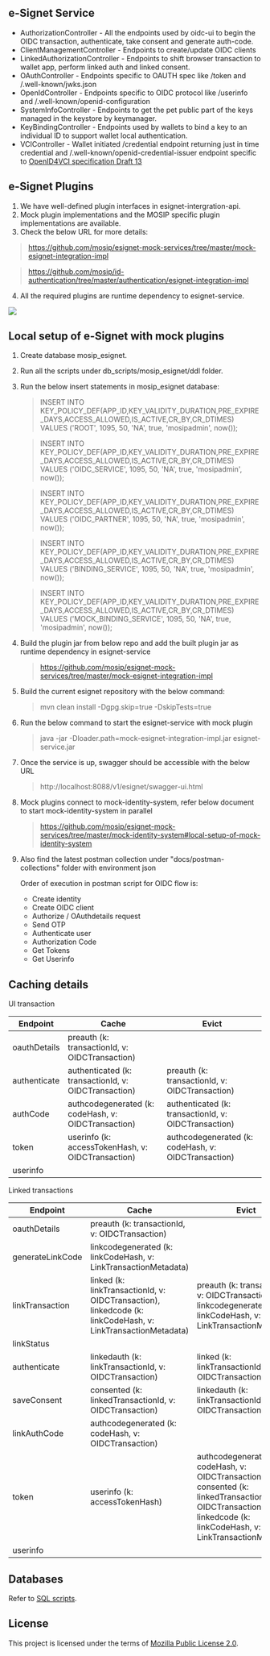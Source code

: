 ## e-Signet Service

* AuthorizationController - All the endpoints used by oidc-ui to begin the OIDC transaction, authenticate, take consent and generate auth-code.
* ClientManagementController - Endpoints to create/update OIDC clients
* LinkedAuthorizationController - Endpoints to shift browser transaction to wallet app, perform linked auth and linked consent.
* OAuthController - Endpoints specific to OAUTH spec like /token and /.well-known/jwks.json
* OpenIdController - Endpoints specific to OIDC protocol like /userinfo and /.well-known/openid-configuration
* SystemInfoController - Endpoints to get the pet public part of the keys managed in the keystore by keymanager.
* KeyBindingController - Endpoints used by wallets to bind a key to an individual ID to support wallet local authentication.
* VCIController - Wallet initiated /credential endpoint returning just in time credential and /.well-known/openid-credential-issuer endpoint specific to [OpenID4VCI specification Draft 13](https://openid.github.io/OpenID4VCI/openid-4-verifiable-credential-issuance-wg-draft.html)

## e-Signet Plugins
1. We have well-defined plugin interfaces in esignet-intergration-api. 
2. Mock plugin implementations and the MOSIP specific plugin implementations are available.
3. Check the below URL for more details:

 > https://github.com/mosip/esignet-mock-services/tree/master/mock-esignet-integration-impl

 > https://github.com/mosip/id-authentication/tree/master/authentication/esignet-integration-impl

4. All the required plugins are runtime dependency to esignet-service.

![](/docs/esignet-service-basic-interations.png)

## Local setup of e-Signet with mock plugins

1. Create database mosip_esignet.
2. Run all the scripts under db_scripts/mosip_esignet/ddl folder.
3. Run the below insert statements in mosip_esignet database:

   > INSERT INTO KEY_POLICY_DEF(APP_ID,KEY_VALIDITY_DURATION,PRE_EXPIRE_DAYS,ACCESS_ALLOWED,IS_ACTIVE,CR_BY,CR_DTIMES) VALUES ('ROOT', 1095, 50, 'NA', true, 'mosipadmin', now());

   > INSERT INTO KEY_POLICY_DEF(APP_ID,KEY_VALIDITY_DURATION,PRE_EXPIRE_DAYS,ACCESS_ALLOWED,IS_ACTIVE,CR_BY,CR_DTIMES) VALUES ('OIDC_SERVICE', 1095, 50, 'NA', true, 'mosipadmin', now());

   > INSERT INTO KEY_POLICY_DEF(APP_ID,KEY_VALIDITY_DURATION,PRE_EXPIRE_DAYS,ACCESS_ALLOWED,IS_ACTIVE,CR_BY,CR_DTIMES) VALUES ('OIDC_PARTNER', 1095, 50, 'NA', true, 'mosipadmin', now());

   > INSERT INTO KEY_POLICY_DEF(APP_ID,KEY_VALIDITY_DURATION,PRE_EXPIRE_DAYS,ACCESS_ALLOWED,IS_ACTIVE,CR_BY,CR_DTIMES) VALUES ('BINDING_SERVICE', 1095, 50, 'NA', true, 'mosipadmin', now());

   > INSERT INTO KEY_POLICY_DEF(APP_ID,KEY_VALIDITY_DURATION,PRE_EXPIRE_DAYS,ACCESS_ALLOWED,IS_ACTIVE,CR_BY,CR_DTIMES) VALUES ('MOCK_BINDING_SERVICE', 1095, 50, 'NA', true, 'mosipadmin', now());
   
4. Build the plugin jar from below repo and add the built plugin jar as runtime dependency in esignet-service
  
   > https://github.com/mosip/esignet-mock-services/tree/master/mock-esignet-integration-impl

5. Build the current esignet repository with the below command:
   
   > mvn clean install -Dgpg.skip=true -DskipTests=true

6. Run the below command to start the esignet-service with mock plugin

   > java -jar -Dloader.path=mock-esignet-integration-impl.jar esignet-service.jar

7. Once the service is up, swagger should be accessible with the below URL

   > http://localhost:8088/v1/esignet/swagger-ui.html

8. Mock plugins connect to mock-identity-system, refer below document to start mock-identity-system in parallel
   
   > https://github.com/mosip/esignet-mock-services/tree/master/mock-identity-system#local-setup-of-mock-identity-system

9. Also find the latest postman collection under "docs/postman-collections" folder with environment json

   Order of execution in postman script for OIDC flow is:
     * Create identity
     * Create OIDC client
     * Authorize / OAuthdetails request
     * Send OTP 
     * Authenticate user
     * Authorization Code
     * Get Tokens
     * Get Userinfo


## Caching details

UI transaction

| Endpoint     | Cache                                               | Evict                                               |
|--------------|-----------------------------------------------------|-----------------------------------------------------|
| oauthDetails | preauth (k: transactionId, v: OIDCTransaction)       |                                                     |
| authenticate | authenticated (k: transactionId, v: OIDCTransaction) | preauth (k: transactionId, v: OIDCTransaction)       |
| authCode     | authcodegenerated (k: codeHash, v: OIDCTransaction)  | authenticated (k: transactionId, v: OIDCTransaction) |
| token        | userinfo   (k: accessTokenHash, v: OIDCTransaction)  | authcodegenerated  (k: codeHash, v: OIDCTransaction)         |
| userinfo     |                                                     |                                                     |


Linked transactions

| Endpoint        | Cache                                                                                                   | Evict                                                                                                                                                               | Kafka                             |
|-----------------|---------------------------------------------------------------------------------------------------------|---------------------------------------------------------------------------------------------------------------------------------------------------------------------|-----------------------------------|
| oauthDetails    | preauth (k: transactionId, v: OIDCTransaction)                                                           |                                                                                                                                                                     |                                   |
| generateLinkCode| linkcodegenerated (k: linkCodeHash, v: LinkTransactionMetadata)                                         |                                                                                                                                                                     |                                   |
| linkTransaction | linked (k: linkTransactionId, v: OIDCTransaction), linkedcode (k: linkCodeHash, v: LinkTransactionMetadata) | preauth (k: transactionId, v: OIDCTransaction) , linkcodegenerated (k: linkCodeHash, v: LinkTransactionMetadata)                                                     | topic: linked, v: linkcodehash    |
| linkStatus |                                                                                                         |                                                                                                                                                                     |
| authenticate    | linkedauth (k: linkTransactionId, v: OIDCTransaction)                                                    | linked (k: linkTransactionId, v: OIDCTransaction)                                                                                                                    |                                   |
| saveConsent     | consented (k: linkedTransactionId, v: OIDCTransaction)                                                   | linkedauth (k: linkTransactionId, v: OIDCTransaction)                                                                                                                | topic: consented, v: linkTransactionId |
| linkAuthCode | authcodegenerated (k: codeHash, v: OIDCTransaction)                                                    |                                                                                                                                                                     ||
| token           | userinfo  (k: accessTokenHash)                                                                          | authcodegenerated (k: codeHash, v: OIDCTransaction), consented (k: linkedTransactionId, v: OIDCTransaction), linkedcode (k: linkCodeHash, v: LinkTransactionMetadata) |                                   |
| userinfo |                                                                                                         |                                                                                                                                                                     |



## Databases
Refer to [SQL scripts](db_scripts/mosip_esignet).

## License
This project is licensed under the terms of [Mozilla Public License 2.0](LICENSE).
